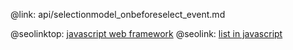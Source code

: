 @link: api/selectionmodel_onbeforeselect_event.md

@seolinktop: [javascript web framework](https://webix.com)
@seolink: [list in javascript](https://webix.com/widget/list/)